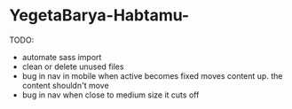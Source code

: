 # YegetaBarya-Habtamu-

TODO:
- automate sass import
- clean or delete unused files
- bug in nav in mobile when active becomes fixed moves content up. the content shouldn't move
- bug in nav when close to medium size it cuts off
